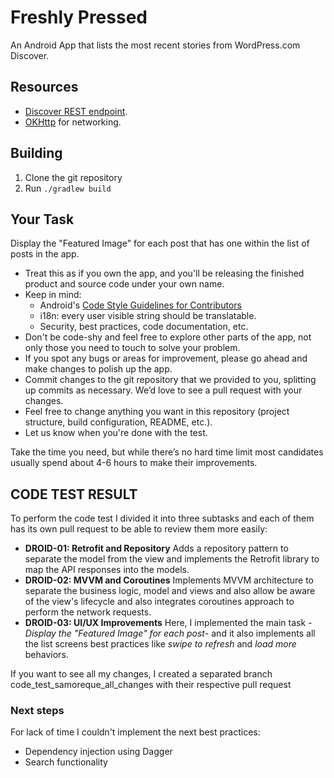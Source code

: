 # Freshly Pressed

An Android App that lists the most recent stories from WordPress.com Discover.

## Resources

- [Discover REST endpoint][discover].
- [OKHttp][] for networking.

[discover]: https://public-api.wordpress.com/rest/v1.1/sites/discover.wordpress.com/posts/
[OKHttp]: http://square.github.io/okhttp/

## Building

1. Clone the git repository
2. Run `./gradlew build`

## Your Task

Display the "Featured Image" for each post that has one within the list of posts in the app.

* Treat this as if you own the app, and you'll be releasing the finished product and source code under your own name.
* Keep in mind:
    * Android's [Code Style Guidelines for Contributors](https://source.android.com/source/code-style.html)
    * i18n: every user visible string should be translatable.
    * Security, best practices, code documentation, etc.
* Don't be code-shy and feel free to explore other parts of the app, not only those you need to touch to solve your problem.
* If you spot any bugs or areas for improvement, please go ahead and make changes to polish up the app.
* Commit changes to the git repository that we provided to you, splitting up commits as necessary. We’d love to see a pull request with your changes.
* Feel free to change anything you want in this repository (project structure, build configuration, README, etc.).
* Let us know when you're done with the test.

Take the time you need, but while there’s no hard time limit most candidates usually spend about 4-6 hours to make their improvements.


## CODE TEST RESULT

To perform the code test I divided it into three subtasks and each of them has its own pull request to be able to review them more easily:

 - **DROID-01: Retrofit and Repository** Adds a repository pattern to separate the model from the view and implements the Retrofit library to map the API responses into the models.
 - **DROID-02: MVVM and Coroutines** Implements MVVM architecture to separate the business logic, model and views and also allow be aware of the view's lifecycle and also integrates coroutines approach to perform the network requests.
 - **DROID-03: UI/UX Improvements** Here, I implemented the main task -*Display the "Featured Image" for each post*-  and it also implements all the list screens best practices like *swipe to refresh* and *load more* behaviors.

If you want to see all my changes, I created a separated branch code_test_samoreque_all_changes with their respective pull request

### Next steps
For lack of time I couldn't implement the next best practices:

 - Dependency injection using Dagger
 - Search functionality
